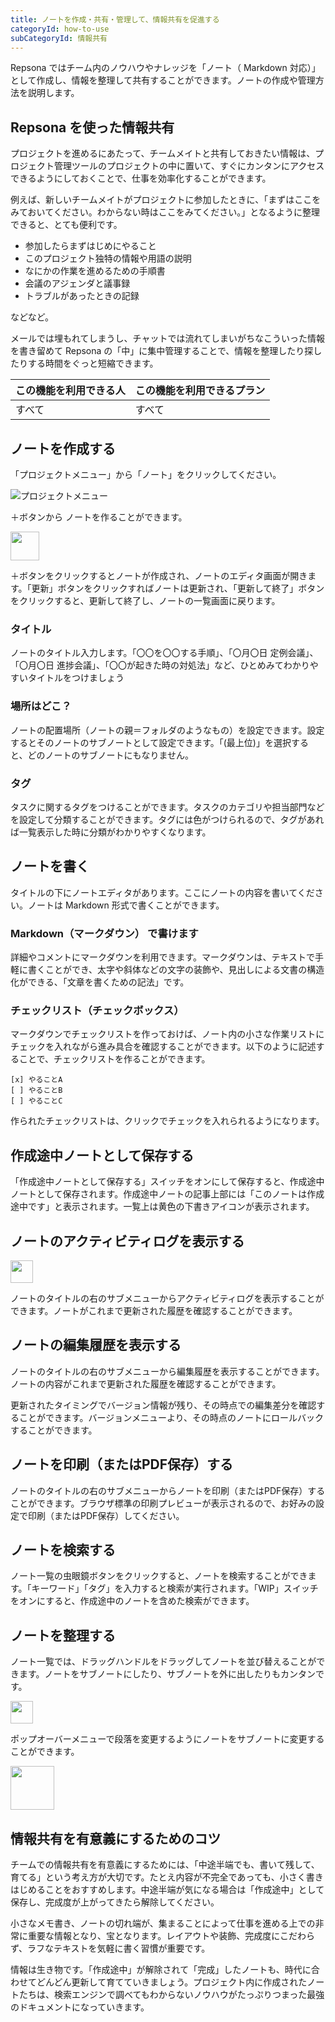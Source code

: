 ```yaml
---
title: ノートを作成・共有・管理して、情報共有を促進する
categoryId: how-to-use
subCategoryId: 情報共有
---
```


Repsona ではチーム内のノウハウやナレッジを「ノート（ Markdown 対応）」として作成し、情報を整理して共有することができます。ノートの作成や管理方法を説明します。

## Repsona を使った情報共有

プロジェクトを進めるにあたって、チームメイトと共有しておきたい情報は、プロジェクト管理ツールのプロジェクトの中に置いて、すぐにカンタンにアクセスできるようにしておくことで、仕事を効率化することができます。

例えば、新しいチームメイトがプロジェクトに参加したときに、「まずはここをみておいてください。わからない時はここをみてください。」となるように整理できると、とても便利です。

- 参加したらまずはじめにやること
- このプロジェクト独特の情報や用語の説明
- なにかの作業を進めるための手順書
- 会議のアジェンダと議事録
- トラブルがあったときの記録

などなど。

メールでは埋もれてしまうし、チャットでは流れてしまいがちなこういった情報を書き留めて Repsona の「中」に集中管理することで、情報を整理したり探したりする時間をぐっと短縮できます。

|この機能を利用できる人|この機能を利用できるプラン|
|---|---|
|すべて|すべて|

## ノートを作成する

「プロジェクトメニュー」から「ノート」をクリックしてください。

![プロジェクトメニュー](/images/help/project-menu.ja.png)

＋ボタンから ノートを作ることができます。

<img src="/images/help/create-button.png" width="46">

＋ボタンをクリックするとノートが作成され、ノートのエディタ画面が開きます。「更新」ボタンをクリックすればノートは更新され、「更新して終了」ボタンをクリックすると、更新して終了し、ノートの一覧画面に戻ります。

### タイトル

ノートのタイトル入力します。「〇〇を〇〇する手順」、「〇月〇日 定例会議」、「〇月〇日 進捗会議」、「〇〇が起きた時の対処法」など、ひとめみてわかりやすいタイトルをつけましょう

### 場所はどこ？

ノートの配置場所（ノートの親＝フォルダのようなもの）を設定できます。設定するとそのノートのサブノートとして設定できます。「(最上位)」を選択すると、どのノートのサブノートにもなりません。

### タグ

タスクに関するタグをつけることができます。タスクのカテゴリや担当部門などを設定して分類することができます。タグには色がつけられるので、タグがあれば一覧表示した時に分類がわかりやすくなります。

## ノートを書く

タイトルの下にノートエディタがあります。ここにノートの内容を書いてください。ノートは Markdown 形式で書くことができます。

### Markdown（マークダウン） で書けます

詳細やコメントにマークダウンを利用できます。マークダウンは、テキストで手軽に書くことができ、太字や斜体などの文字の装飾や、見出しによる文書の構造化ができる、「文章を書くための記法」です。

### チェックリスト（チェックボックス）

マークダウンでチェックリストを作っておけば、ノート内の小さな作業リストにチェックを入れながら進み具合を確認することができます。以下のように記述することで、チェックリストを作ることができます。

```
[x] やることA
[ ] やることB
[ ] やることC
```

作られたチェックリストは、クリックでチェックを入れられるようになります。

## 作成途中ノートとして保存する

「作成途中ノートとして保存する」スイッチをオンにして保存すると、作成途中ノートとして保存されます。作成途中ノートの記事上部には「このノートは作成途中です」と表示されます。一覧上は黄色の下書きアイコンが表示されます。

## ノートのアクティビティログを表示する

<img src="/images/help/sub-menu.png" width="36">

ノートのタイトルの右のサブメニューからアクティビティログを表示することができます。ノートがこれまで更新された履歴を確認することができます。

## ノートの編集履歴を表示する

ノートのタイトルの右のサブメニューから編集履歴を表示することができます。ノートの内容がこれまで更新された履歴を確認することができます。

更新されたタイミングでバージョン情報が残り、その時点での編集差分を確認することができます。バージョンメニューより、その時点のノートにロールバックすることができます。

## ノートを印刷（またはPDF保存）する

ノートのタイトルの右のサブメニューからノートを印刷（またはPDF保存）することができます。ブラウザ標準の印刷プレビューが表示されるので、お好みの設定で印刷（またはPDF保存）してください。

## ノートを検索する

ノート一覧の虫眼鏡ボタンをクリックすると、ノートを検索することができます。「キーワード」「タグ」を入力すると検索が実行されます。「WIP」スイッチをオンにすると、作成途中のノートを含めた検索ができます。

## ノートを整理する

ノート一覧では、ドラッグハンドルをドラッグしてノートを並び替えることができます。ノートをサブノートにしたり、サブノートを外に出したりもカンタンです。

<img src="/images/help/drag-handle.png" width="36">

ポップオーバーメニューで段落を変更するようにノートをサブノートに変更することができます。

<img src="/images/help/popover-menu.png" width="70">

## 情報共有を有意義にするためのコツ

チームでの情報共有を有意義にするためには、「中途半端でも、書いて残して、育てる」という考え方が大切です。たとえ内容が不完全であっても、小さく書きはじめることをおすすめします。中途半端が気になる場合は「作成途中」として保存し、完成度が上がってきたら解除してください。

小さなメモ書き、ノートの切れ端が、集まることによって仕事を進める上での非常に重要な情報となり、宝となります。レイアウトや装飾、完成度にこだわらず、ラフなテキストを気軽に書く習慣が重要です。

情報は生き物です。「作成途中」が解除されて「完成」したノートも、時代に合わせてどんどん更新して育てていきましょう。プロジェクト内に作成されたノートたちは、検索エンジンで調べてもわからないノウハウがたっぷりつまった最強のドキュメントになっていきます。
